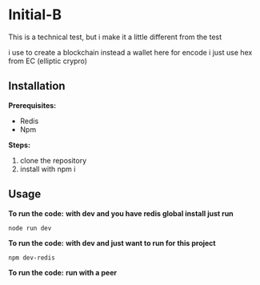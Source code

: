 # Initial-B

This is a technical test, but i make it a little different from the test

i use to create a blockchain instead a wallet here
for encode i just use hex from EC (elliptic crypro)

## Installation

**Prerequisites:**

* Redis
* Npm

**Steps:**

1. clone the repository
2. install with npm i

## Usage

**To run the code:**
**with dev and you have redis global install just run**

```
node run dev
```

**To run the code:**
**with dev and just want to run for this project**
```
npm dev-redis
```

**To run the code:**
**run with a peer**
```npm run dev-peer
```
